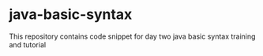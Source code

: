 # java-basic-syntax
This repository contains code snippet for day two java basic syntax training and tutorial
